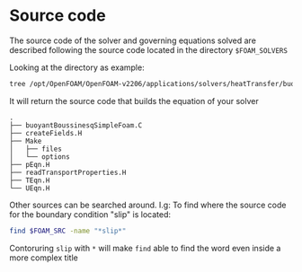# Source code

The source code of the solver and governing equations solved are
described following the source code located in the directory ```$FOAM_SOLVERS```

Looking at the directory as example:
```sh
tree /opt/OpenFOAM/OpenFOAM-v2206/applications/solvers/heatTransfer/buoyantBoussinesqSimpleFoam
```
It will return the source code that builds the equation of your solver
```console
.
├── buoyantBoussinesqSimpleFoam.C
├── createFields.H
├── Make
│   ├── files
│   └── options
├── pEqn.H
├── readTransportProperties.H
├── TEqn.H
└── UEqn.H
```

Other sources can be searched around. I.g: To find where the source code
for the boundary condition "slip" is located:

```sh
find $FOAM_SRC -name "*slip*"
```

Contoruring ```slip``` with ```*``` will make ```find``` able to find the word even inside a more complex title